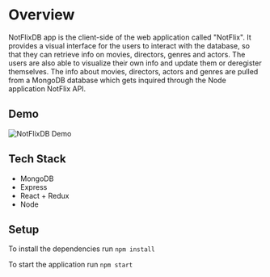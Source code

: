 # Overview

NotFlixDB app is the client-side of the web application called "NotFlix".
It provides a visual interface for the users to interact with the database, so that they can retrieve info on movies, directors, genres and actors.
The users are also able to visualize their own info and update them or deregister themselves.
The info about movies, directors, actors and genres are pulled from a MongoDB database which gets inquired through the Node application NotFlix API.

## Demo

![NotFlixDB Demo](demo/notflixdb-demo.gif)

## Tech Stack

- MongoDB
- Express
- React + Redux
- Node

## Setup

To install the dependencies run
`npm install`

To start the application run
`npm start`
